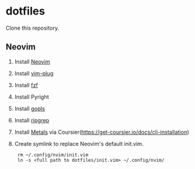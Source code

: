 # dotfiles
Clone this repository.
## Neovim
1. Install [Neovim](https://github.com/neovim/neovim/wiki/Installing-Neovim)
2. Install [vim-plug](https://github.com/junegunn/vim-plug#installation)
3. Install [fzf](https://github.com/junegunn/fzf#installation)
4. Install Pyright
5. Install [gopls](https://github.com/golang/tools/tree/master/gopls#installation)
6. Install [ripgrep](https://github.com/BurntSushi/ripgrep#installation)
7. Install [Metals](https://github.com/neovim/nvim-lspconfig/blob/master/doc/server_configurations.md#metals) via Coursier(https://get-coursier.io/docs/cli-installation)
8. Create symlink to replace Neovim's default init.vim.

		rm ~/.config/nvim/init.vim
		ln -s <full path to dotfiles/init.vim> ~/.config/nvim/
